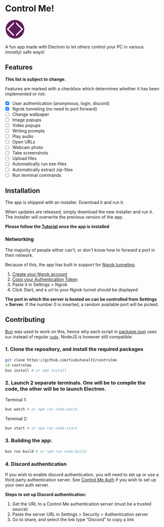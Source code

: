 # Control Me!
<img src="./assets/icon.png" width="64" height="64">

A fun app made with Electron to let others control your PC in various (mostly) safe ways!

## Features
**This list is subject to change.**

Features are marked with a checkbox which determines whether it has been implemented or not:

- [x] User authentication (anonymous, login, discord)
- [x] Ngrok tunneling (no need to port forward)
- [ ] Change wallpaper
- [ ] Image popups
- [ ] Video popups
- [ ] Writing prompts
- [ ] Play audio
- [ ] Open URLs
- [ ] Webcam photo
- [ ] Take screenshots
- [ ] Upload files
- [ ] Automatically run exe-files
- [ ] Automatically extract zip-files
- [ ] Run terminal commands

## Installation
The app is shipped with an installer. Download it and run it.

When updates are released, simply download the new installer and run it.
The installer will overwrite the previous version of the app.

**Please follow the [Tutorial](./tutorial.md) once the app is installed**

### Networking
The majority of people either can't, or don't know how to forward a port in their network.

Because of this, the app has built in support for [Ngrok tunneling](https://ngrok.com).

1. [Create your Ngrok account](https://dashboard.ngrok.com/signup)
2. [Copy your Authentication Token](https://dashboard.ngrok.com/get-started/your-authtoken)
3. Paste it in Settings > Ngrok
4. Click Start, and a url to your Ngrok tunnel should be displayed

**The port in which the server is hosted on can be controlled from Settings > Server.** If the number 0 is inserted, a random available port will be picked.

## Contributing
[Bun](https://bun.sh) was used to work on this, hence why each script in [package.json](./package.json) uses `bun` instead of regular [`node`](https://nodejs.org).
NodeJS is however still compatible.

### 1. Clone the repository, and install the required packages
```sh
git clone https://github.com/tisbutanalt2/controlme
cd controlme
bun install # or npm install
```

### 2. Launch 2 separate terminals. One will be to compile the code, the other will be to launch Electron.
Terminal 1:
```sh
bun watch # or npm run node:watch
```

Terminal 2:
```sh
bun start # or npm run node:start
```

### 3. Building the app:
```sh
bun run build # or npm run node:build
```

### 4. Discord authentication
If you wish to enable discord authentication, you will need to set up or use a third party authentication server.
See [Control Me Auth](https://github.com/tisbutanalt2/controlme-auth) if you wish to set up your own auth server.

**Steps to set up Discord authentication:**
1. Get the URL to a Control Me authentication server (must be a trusted source)
2. Paste the server URL in Settings > Security > Authentication server
3. Go to share, and select the link type "Discord" to copy a link